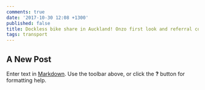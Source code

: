 ```yaml
---
comments: true
date: '2017-10-30 12:08 +1300'
published: false
title: Dockless bike share in Auckland! Onzo first look and referral code.
tags: transport
---
```

## A New Post

Enter text in [Markdown](http://daringfireball.net/projects/markdown/). Use the toolbar above, or click the **?** button for formatting help.
